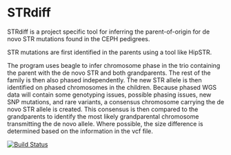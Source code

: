 # STRdiff

STRdiff is a project specific tool for inferring the parent-of-origin for de novo STR mutations found in the CEPH pedigrees.

STR mutations are first identified in the parents using a tool like HipSTR.

The program uses beagle to infer chromosome phase in the trio containing the parent with the de novo STR and both grandparents. The rest of the family is then also phased independently. The new STR allele is then identified on phased chromosomes in the children. Because phased WGS data will contain some genotyping issues, possible phasing issues, new SNP mutations, and rare variants, a consensus chromosome carrying the de novo STR allele is created. This consensus is then compared to the grandparents to identify the most likely grandparental chromosome transmitting the de novo allele. Where possible, the size difference is determined based on the information in the vcf file.


[![Build Status](https://travis-ci.com/scott.watkins@genetics.utah.edu/STRdiff.jl.svg?branch=master)](https://travis-ci.com/scott.watkins@genetics.utah.edu/STRdiff.jl)

